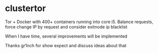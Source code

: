 # clustertor
Tor + Docker with 400+ containers running into core i5. Balance requests, force change IP by request and consider exitnode ip blacklist

When I have time, several improvements will be implemented

Thanks gr1nch for show expect and discuss ideas about that
